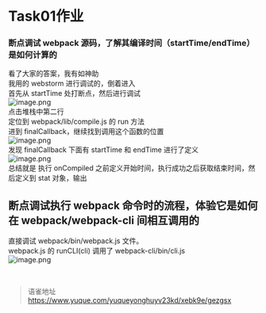 # Task01作业
### 断点调试 webpack 源码，了解其编译时间（startTime/endTime）是如何计算的

看了大家的答案，我有如神助  
我用的 webstorm 进行调试的，倒着进入  
首先从 startTime 处打断点，然后进行调试  
![image.png](https://cdn.nlark.com/yuque/0/2022/png/1572912/1660877758518-bacf7a46-0190-481f-9f26-7eb098328943.png#averageHue=%232d2b2b&clientId=u7cb200ea-5f2c-4&from=paste&height=304&id=ub82590d9&name=image.png&originHeight=304&originWidth=1094&originalType=binary&ratio=1&rotation=0&showTitle=false&size=46725&status=done&style=none&taskId=u34694d2f-2402-4207-ae3f-e70a1e93399&title=&width=1094)  
点击堆栈中第二行  
定位到 webpack/lib/compile.js 的 run 方法  
进到 finalCallback，继续找到调用这个函数的位置  
![image.png](https://cdn.nlark.com/yuque/0/2022/png/1572912/1660879032816-35cb5cc9-8ee4-4500-8a2a-c8f57dd34f6b.png#averageHue=%232b2b2b&clientId=u7cb200ea-5f2c-4&from=paste&height=359&id=u0c0e9033&name=image.png&originHeight=359&originWidth=1164&originalType=binary&ratio=1&rotation=0&showTitle=false&size=80792&status=done&style=none&taskId=u5b945e36-6dc2-434e-998b-a6c1ef93125&title=&width=1164)  
发现 finalCallback 下面有 startTime 和 endTime 进行了定义  
![image.png](https://cdn.nlark.com/yuque/0/2022/png/1572912/1660878850324-6e1d23f5-5755-4225-a835-90bfce82a8ee.png#averageHue=%232f2b2b&clientId=u7cb200ea-5f2c-4&from=paste&height=475&id=u1b3fd151&name=image.png&originHeight=475&originWidth=748&originalType=binary&ratio=1&rotation=0&showTitle=false&size=60548&status=done&style=none&taskId=uc4e01764-50c0-468e-8c66-f9a30c35441&title=&width=748)  
总结就是 执行 onCompiled 之前定义开始时间，执行成功之后获取结束时间，然后定义到 stat 对象，输出

## 断点调试执行 webpack 命令时的流程，体验它是如何在 webpack/webpack-cli 间相互调用的

直接调试 webpack/bin/webpack.js 文件。  
webpack.js 的 runCLI(cli) 调用了 webpack-cli/bin/cli.js  
![image.png](https://cdn.nlark.com/yuque/0/2022/png/1572912/1660889912146-7ad0055f-d796-4c54-9f94-3a0c24bfc7e3.png#averageHue=%232f2d2c&clientId=u7cb200ea-5f2c-4&from=paste&height=514&id=u0243f062&name=image.png&originHeight=514&originWidth=1267&originalType=binary&ratio=1&rotation=0&showTitle=false&size=64032&status=done&style=none&taskId=ue1b0dc2a-54ee-4933-97a4-eb37677f6e1&title=&width=1267)

<br>
  
> 语雀地址 https://www.yuque.com/yuqueyonghuyv23kd/xebk9e/gezgsx